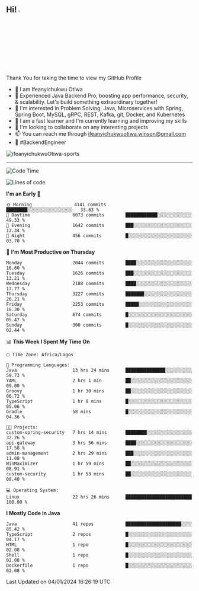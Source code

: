 <!-- BLOG-POST-LIST:START --><!-- BLOG-POST-LIST:END -->

## Hi! <img src="https://media.giphy.com/media/hvRJCLFzcasrR4ia7z/giphy.gif" width="4%"> 

Thank You for taking the time to view my GitHub Profile

- 👋 I am Ifeanyichukwu Otiwa
- 🚀 Experienced Java Backend Pro, boosting app performance, security, & scalability. Let's build something extraordinary together!
- 👀 I'm interested in Problem Solving, Java, Microservices with Spring, Spring Boot, MySQL, gRPC, REST, Kafka, git, Docker, and Kubernetes
- 🌱 I am a fast learner and I'm currently learning and improving my skills
- 💞️ I'm looking to collaborate on any interesting projects
- 📫 You can reach me through ifeanyichukwuotiwa.winson@gmail.com
- 🚀 #BackendEngineer

<p align="left" marginTop="10px"> <img src="https://komarev.com/ghpvc/?username=ifeanyichukwuOtiwa-sports&label=Profile%20views&color=0e75b6&style=for-the-badge" alt="ifeanyichukwuOtiwa-sports" /> </p>

***

<!--START_SECTION:waka-->
![Code Time](http://img.shields.io/badge/Code%20Time-2%2C069%20hrs%2042%20mins-blue)

![Lines of code](https://img.shields.io/badge/From%20Hello%20World%20I%27ve%20Written-4.5%20million%20lines%20of%20code-blue)

**I'm an Early 🐤** 

```text
🌞 Morning                4141 commits        ████████░░░░░░░░░░░░░░░░░   33.63 % 
🌆 Daytime                6073 commits        ████████████░░░░░░░░░░░░░   49.33 % 
🌃 Evening                1642 commits        ███░░░░░░░░░░░░░░░░░░░░░░   13.34 % 
🌙 Night                  456 commits         █░░░░░░░░░░░░░░░░░░░░░░░░   03.70 % 
```
📅 **I'm Most Productive on Thursday** 

```text
Monday                   2044 commits        ████░░░░░░░░░░░░░░░░░░░░░   16.60 % 
Tuesday                  1626 commits        ███░░░░░░░░░░░░░░░░░░░░░░   13.21 % 
Wednesday                2188 commits        ████░░░░░░░░░░░░░░░░░░░░░   17.77 % 
Thursday                 3227 commits        ███████░░░░░░░░░░░░░░░░░░   26.21 % 
Friday                   2253 commits        █████░░░░░░░░░░░░░░░░░░░░   18.30 % 
Saturday                 674 commits         █░░░░░░░░░░░░░░░░░░░░░░░░   05.47 % 
Sunday                   300 commits         █░░░░░░░░░░░░░░░░░░░░░░░░   02.44 % 
```


📊 **This Week I Spent My Time On** 

```text
🕑︎ Time Zone: Africa/Lagos

💬 Programming Languages: 
Java                     13 hrs 24 mins      ███████████████░░░░░░░░░░   59.73 % 
YAML                     2 hrs 1 min         ██░░░░░░░░░░░░░░░░░░░░░░░   09.00 % 
Groovy                   1 hr 30 mins        ██░░░░░░░░░░░░░░░░░░░░░░░   06.72 % 
TypeScript               1 hr 8 mins         █░░░░░░░░░░░░░░░░░░░░░░░░   05.06 % 
Gradle                   58 mins             █░░░░░░░░░░░░░░░░░░░░░░░░   04.36 % 

🐱‍💻 Projects: 
custom-spring-security   7 hrs 14 mins       ████████░░░░░░░░░░░░░░░░░   32.26 % 
api-gateway              3 hrs 56 mins       ████░░░░░░░░░░░░░░░░░░░░░   17.58 % 
admin-management         2 hrs 29 mins       ███░░░░░░░░░░░░░░░░░░░░░░   11.08 % 
WinMaximizer             1 hr 59 mins        ██░░░░░░░░░░░░░░░░░░░░░░░   08.91 % 
custom-security          1 hr 53 mins        ██░░░░░░░░░░░░░░░░░░░░░░░   08.40 % 

💻 Operating System: 
Linux                    22 hrs 26 mins      █████████████████████████   100.00 % 
```

**I Mostly Code in Java** 

```text
Java                     41 repos            █████████████████████░░░░   85.42 % 
TypeScript               2 repos             █░░░░░░░░░░░░░░░░░░░░░░░░   04.17 % 
HTML                     1 repo              █░░░░░░░░░░░░░░░░░░░░░░░░   02.08 % 
Shell                    1 repo              █░░░░░░░░░░░░░░░░░░░░░░░░   02.08 % 
Dockerfile               1 repo              █░░░░░░░░░░░░░░░░░░░░░░░░   02.08 % 
```




 Last Updated on 04/01/2024 16:26:19 UTC
<!--END_SECTION:waka-->

<!--
<p align="center">
![trophy](https://github-profile-trophy.vercel.app/?username=ifeanyichukwuOtiwa-sports&theme=onedark) (https://github.com/ryo-ma/github-profile-trophy)
</p>
-->

<!---
ifeanyi-otiwa/ifeanyi-otiwa is a ✨ special ✨ repository because its `README.md` (this file) appears on your GitHub profile.
You can click the Preview link to take a look at your changes.
--->
